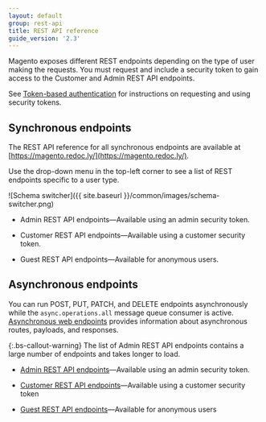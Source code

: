 ```yaml
---
layout: default
group: rest-api
title: REST API reference
guide_version: '2.3'
---
```


Magento exposes different REST endpoints depending on the type of user making the requests.
You must request and include a security token to gain access to the Customer and Admin REST API endpoints.

See [Token-based authentication][] for instructions on requesting and using security tokens.

## Synchronous endpoints

The REST API reference for all synchronous endpoints are available at [https://magento.redoc.ly/](https://magento.redoc.ly/).

Use the drop-down menu in the top-left corner to see a list of REST endpoints specific to a user type.

![Schema switcher]({{ site.baseurl }}/common/images/schema-switcher.png)

*  Admin REST API endpoints—Available using an admin security token.

*  Customer REST API endpoints—Available using a customer security token.

*  Guest REST API endpoints—Available for anonymous users.

## Asynchronous endpoints

You can run POST, PUT, PATCH, and DELETE endpoints asynchronously while the `async.operations.all` message queue consumer is active. [Asynchronous web endpoints]({{page.baseurl}}/rest/asynchronous-web-endpoints.html) provides information about asynchronous routes, payloads, and responses.

{:.bs-callout-warning}
The list of Admin REST API endpoints contains a large number of endpoints and takes longer to load.

*  [Admin REST API endpoints]({{site.baseurl}}/redoc/2.3/async-admin-rest-api.html)—Available using an admin security token.

*  [Customer REST API endpoints]({{site.baseurl}}/redoc/2.3/async-customer-rest-api.html)—Available using a customer security token

*  [Guest REST API endpoints]({{site.baseurl}}/redoc/2.3/async-guest-rest-api.html)—Available for anonymous users

[Token-based authentication]: {{page.baseurl}}/get-started/authentication/gs-authentication-token.html